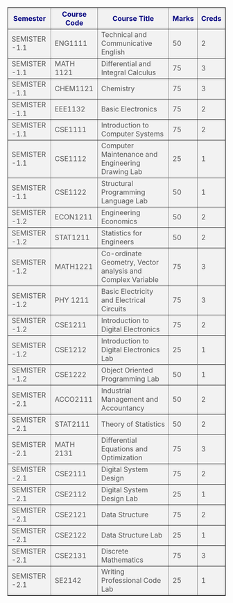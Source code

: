 <table border="1" style="background-color: #f2f2f2;">
  <thead>
    <tr>
      <th style="color: #000080;">Semester</th>
      <th style="color: #000080;">Course Code</th>
      <th style="color: #000080;">Course Title</th>
      <th style="color: #000080;">Marks</th>
      <th style="color: #000080;">Creds</th>
    </tr>
  </thead>
  <tbody>
    <tr>
      <td style="color: #555555;">SEMISTER -1.1</td>
      <td style="color: #555555;">ENG1111</td>
      <td style="color: #555555;">Technical and Communicative English</td>
      <td style="color: #555555;">50</td>
      <td style="color: #555555;">2</td>
    </tr>
    <tr>
      <td style="color: #555555;">SEMISTER -1.1</td>
      <td style="color: #555555;">MATH 1121</td>
      <td style="color: #555555;">Differential and Integral Calculus</td>
      <td style="color: #555555;">75</td>
      <td style="color: #555555;">3</td>
    </tr>
    <tr>
      <td style="color: #555555;">SEMISTER -1.1</td>
      <td style="color: #555555;">CHEM1121</td>
      <td style="color: #555555;">Chemistry</td>
      <td style="color: #555555;">75</td>
      <td style="color: #555555;">3</td>
    </tr>
    <tr>
      <td style="color: #555555;">SEMISTER -1.1</td>
      <td style="color: #555555;">EEE1132</td>
      <td style="color: #555555;">Basic Electronics</td>
      <td style="color: #555555;">75</td>
      <td style="color: #555555;">2</td>
    </tr>
    <tr>
      <td style="color: #555555;">SEMISTER -1.1</td>
      <td style="color: #555555;">CSE1111</td>
      <td style="color: #555555;">Introduction to Computer Systems</td>
      <td style="color: #555555;">75</td>
      <td style="color: #555555;">2</td>
    </tr>
    <tr>
      <td style="color: #555555;">SEMISTER -1.1</td>
      <td style="color: #555555;">CSE1112</td>
      <td style="color: #555555;">Computer Maintenance and Engineering Drawing Lab</td>
      <td style="color: #555555;">25</td>
      <td style="color: #555555;">1</td>
    </tr>
    <tr>
        <tr>
      <td style="color: #555555;">SEMISTER -1.1</td>
      <td style="color: #555555;">CSE1122</td>
      <td style="color: #555555;">Structural Programming Language Lab</td>
      <td style="color: #555555;">50</td>
      <td style="color: #555555;">1</td>
    </tr>
    <tr>
      <td style="color: #555555;">SEMISTER -1.2</td>
      <td style="color: #555555;">ECON1211</td>
      <td style="color: #555555;">Engineering Economics</td>
      <td style="color: #555555;">50</td>
      <td style="color: #555555;">2</td>
    </tr>
    <tr>
      <td style="color: #555555;">SEMISTER -1.2</td>
      <td style="color: #555555;">STAT1211</td>
      <td style="color: #555555;">Statistics for Engineers</td>
      <td style="color: #555555;">50</td>
      <td style="color: #555555;">2</td>
    </tr>
    <tr>
      <td style="color: #555555;">SEMISTER -1.2</td>
      <td style="color: #555555;">MATH1221</td>
      <td style="color: #555555;">Co-ordinate Geometry, Vector analysis and Complex Variable</td>
      <td style="color: #555555;">75</td>
      <td style="color: #555555;">3</td>
    </tr>
    <tr>
      <td style="color: #555555;">SEMISTER -1.2</td>
      <td style="color: #555555;">PHY 1211</td>
      <td style="color: #555555;">Basic Electricity and Electrical Circuits</td>
      <td style="color: #555555;">75</td>
      <td style="color: #555555;">3</td>
    </tr>
    <tr>
      <td style="color: #555555;">SEMISTER -1.2</td>
      <td style="color: #555555;">CSE1211</td>
      <td style="color: #555555;">Introduction to Digital Electronics</td>
      <td style="color: #555555;">75</td>
      <td style="color: #555555;">2</td>
    </tr>
    <tr>
      <td style="color: #555555;">SEMISTER -1.2</td>
      <td style="color: #555555;">CSE1212</td>
      <td style="color: #555555;">Introduction to Digital Electronics Lab</td>
      <td style="color: #555555;">25</td>
      <td style="color: #555555;">1</td>
    </tr>
    <tr>
         <tr>
      <td style="color: #555555;">SEMISTER -1.2</td>
      <td style="color: #555555;">CSE1222</td>
      <td style="color: #555555;">Object Oriented Programming Lab</td>
      <td style="color: #555555;">50</td>
      <td style="color: #555555;">1</td>
    </tr>
    <tr>
      <td style="color: #555555;">SEMISTER -2.1</td>
      <td style="color: #555555;">ACCO2111</td>
      <td style="color: #555555;">Industrial Management and Accountancy</td>
      <td style="color: #555555;">50</td>
      <td style="color: #555555;">2</td>
    </tr>
    <tr>
      <td style="color: #555555;">SEMISTER -2.1</td>
      <td style="color: #555555;">STAT2111</td>
      <td style="color: #555555;">Theory of Statistics</td>
      <td style="color: #555555;">50</td>
      <td style="color: #555555;">2</td>
    </tr>
    <tr>
      <td style="color: #555555;">SEMISTER -2.1</td>
      <td style="color: #555555;">MATH 2131</td>
      <td style="color: #555555;">Differential Equations and Optimization</td>
      <td style="color: #555555;">75</td>
      <td style="color: #555555;">3</td>
    </tr>
    <tr>
      <td style="color: #555555;">SEMISTER -2.1</td>
      <td style="color: #555555;">CSE2111</td>
      <td style="color: #555555;">Digital System Design</td>
      <td style="color: #555555;">75</td>
      <td style="color: #555555;">2</td>
    </tr>
    <tr>
      <td style="color: #555555;">SEMISTER -2.1</td>
      <td style="color: #555555;">CSE2112</td>
      <td style="color: #555555;">Digital System Design Lab</td>
      <td style="color: #555555;">25</td>
      <td style="color: #555555;">1</td>
    </tr>
    <tr>
      <td style="color: #555555;">SEMISTER -2.1</td>
      <td style="color: #555555;">CSE2121</td>
      <td style="color: #555555;">Data Structure</td>
      <td style="color: #555555;">75</td>
      <td style="color: #555555;">2</td>
    </tr>
    <tr>
      <td style="color: #555555;">SEMISTER -2.1</td>
      <td style="color: #555555;">CSE2122</td>
      <td style="color: #555555;">Data Structure Lab</td>
      <td style="color: #555555;">25</td>
      <td style="color: #555555;">1</td>
    </tr>
    <tr>
<td style="color: #555555;">SEMISTER -2.1</td>
      <td style="color: #555555;">CSE2131</td>
      <td style="color: #555555;">Discrete Mathematics</td>
      <td style="color: #555555;">75</td>
      <td style="color: #555555;">3</td>
    </tr>
    <tr>
      <td style="color: #555555;">SEMISTER -2.1</td>
      <td style="color: #555555;">SE2142</td>
      <td style="color: #555555;">Writing Professional Code Lab</td>
      <td style="color: #555555;">25</td>
      <td style="color: #555555;">1</td>
    </tr>
  </tbody>
</table>

